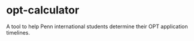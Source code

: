 # opt-calculator
A tool to help Penn international students determine their OPT application timelines.
